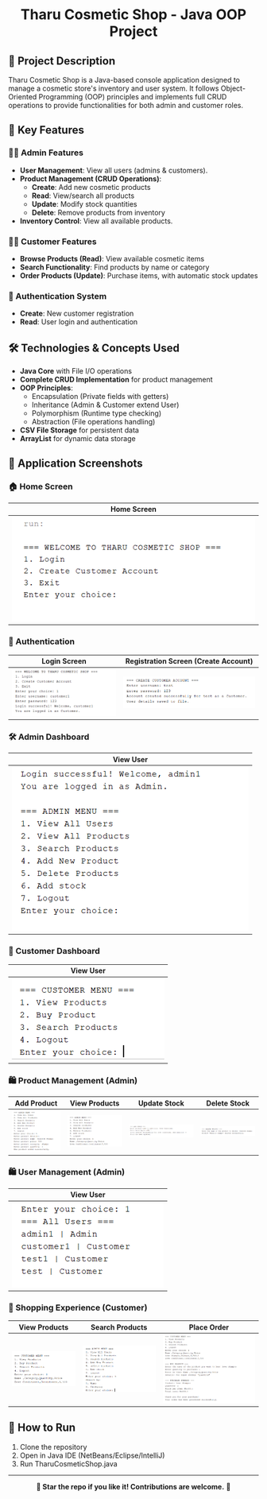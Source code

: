 <h1 align="center">Tharu Cosmetic Shop - Java OOP Project</h1>

<h2>📝 Project Description</h2>
<p>Tharu Cosmetic Shop is a Java-based console application designed to manage a cosmetic store's inventory and user system. It follows Object-Oriented Programming (OOP) principles and implements full CRUD operations to provide functionalities for both admin and customer roles.</p>

<h2>🔹 Key Features</h2>

<h3>👨‍💼 Admin Features</h3>
<ul>
  <li><strong>User Management</strong>: View all users (admins & customers).</li>
  <li><strong>Product Management (CRUD Operations)</strong>:
    <ul>
      <li><strong>Create</strong>: Add new cosmetic products</li>
      <li><strong>Read</strong>: View/search all products</li>
      <li><strong>Update</strong>: Modify stock quantities</li>
      <li><strong>Delete</strong>: Remove products from inventory</li>
    </ul>
  </li>
  <li><strong>Inventory Control</strong>: View all available products.</li>
</ul>

<h3>👩‍💼 Customer Features</h3>
<ul>
  <li><strong>Browse Products (Read)</strong>: View available cosmetic items</li>
  <li><strong>Search Functionality</strong>: Find products by name or category</li>
  <li><strong>Order Products (Update)</strong>: Purchase items, with automatic stock updates</li>
</ul>

<h3>🔐 Authentication System</h3>
<ul>
  <li><strong>Create</strong>: New customer registration</li>
  <li><strong>Read</strong>: User login and authentication</li>
</ul>

<h2>🛠️ Technologies & Concepts Used</h2>
<ul>
  <li><strong>Java Core</strong> with File I/O operations</li>
  <li><strong>Complete CRUD Implementation</strong> for product management</li>
  <li><strong>OOP Principles</strong>:
    <ul>
      <li>Encapsulation (Private fields with getters)</li>
      <li>Inheritance (Admin & Customer extend User)</li>
      <li>Polymorphism (Runtime type checking)</li>
      <li>Abstraction (File operations handling)</li>
    </ul>
  </li>
  <li><strong>CSV File Storage</strong> for persistent data</li>
  <li><strong>ArrayList</strong> for dynamic data storage</li>
</ul>

## 📸 Application Screenshots
### 🏠 Home Screen
| Home Screen | 
|--------------|
| ![Login](Screenshots_application/home.png) | 

### 🔐 Authentication
| Login Screen | Registration Screen (Create Account) |
|--------------|---------------------|
| ![Login](Screenshots_application/login.png) | ![Register](Screenshots_application/register.png) |

### 🛠️ Admin Dashboard
| View User | 
|-------------|
| ![Add Product](Screenshots_application/adminPanel.png) |

### 👤 Customer Dashboard
| View User | 
|-------------|
| ![Add Product](Screenshots_application/customer.png) |

### 🛍️ Product Management (Admin)
| Add Product | View Products | Update Stock | Delete Stock |
|-------------|---------------|--------------|--------------|
| ![Add Product](Screenshots_application/addProduct.png) | ![Product List](Screenshots_application/View.png) | ![Stock Update](Screenshots_application/addstock.png) | ![Stock Update](Screenshots_application/delete.png) |

### 🛍️ User Management (Admin)
| View User | 
|-------------|
| ![Add Product](Screenshots_application/user.png) |

### 🛒 Shopping Experience (Customer)
| View Products| Search Products | Place Order |
|-----------------|-----------------|-------------|
| ![Search](Screenshots_application/customerview.png)| ![Search](Screenshots_application/SearchProduct.png) | ![Order](Screenshots_application/Order.png) |


<h2>🚀 How to Run</h2>
<ol>
  <li>Clone the repository</li>
  <li>Open in Java IDE (NetBeans/Eclipse/IntelliJ)</li>
  <li>Run TharuCosmeticShop.java</li>
</ol>

<hr>
<p align="center"><strong>🌟 Star the repo if you like it! Contributions are welcome.</strong> 🚀</p>
